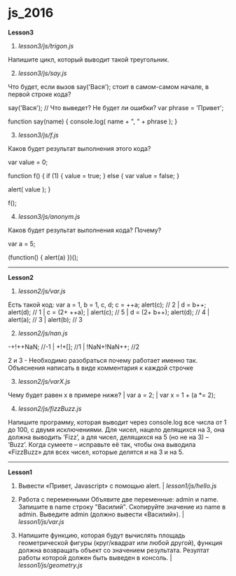 # js_2016

**Lesson3**

1) _lesson3/js/trigon.js_ 

Напишите цикл, который выводит такой треугольник.

2) _lesson3/js/say.js_

Что будет, если вызов say('Вася'); стоит в самом-самом начале, в первой строке кода?

say('Вася'); // Что выведет? Не будет ли ошибки?
var phrase = 'Привет';

function say(name) {
console.log( name + ", " + phrase );
}

3) _lesson3/js/f.js_

Каков будет результат выполнения этого кода?

var value = 0;

function f() {
if (1) {
value = true;
} else {
var value = false;
}

alert( value );
}

f();

4) _lesson3/js/anonym.js_

Каков будет результат выполнения кода? Почему?
   
   var a = 5;
   
   (function() {
   alert(a)
   })();

------------------------------------------------------------------------

**Lesson2**

1) _lesson2/js/var.js_

Есть такой код:
   var a = 1, b = 1, c, d; c = ++a; alert(c); // 2 | 
   d = b++; alert(d); // 1 | 
   c = (2+ ++a); | 
   alert(c); // 5 | 
   d = (2+ b++); alert(d); // 4 | 
   alert(a); // 3 | 
   alert(b); // 3

2) _lesson2/js/nan.js_ 

-+!++NaN; //-1 | 
+!+[]; //1 | 
!NaN+!NaN++; //2
   
2 и 3 - Необходимо разобраться почему работает именно так. Объяснения написать в виде комментария к каждой строчке

3) _lesson2/js/varX.js_ 

Чему будет равен x в примере ниже? | 
var a = 2; | 
var x = 1 + (a *= 2);

4) _lesson2/js/fizzBuzz.js_

Напишите программу, которая выводит через console.log все числа от 1 до 100, с двумя исключениями.
Для чисел, нацело делящихся на 3, она должна выводить ‘Fizz’, а для чисел, делящихся на 5 (но не на 3) – ‘Buzz’.
Когда сумеете – исправьте её так, чтобы она выводила «FizzBuzz» для всех чисел, которые делятся и на 3 и на 5.

------------------------------------------------------------------------

**Lesson1**

1) Вывести «Привет, Javascript» c помощью alert. | 
_lesson1/js/hello.js_

2) Работа с переменными
   Объявите две переменные: admin и name. 
   Запишите в name строку "Василий". 
   Скопируйте значение из name в admin. 
   Выведите admin (должно вывести «Василий»). | 
   _lesson1/js/var.js_
   
3) Напишите функцию, которая будут вычислять площадь геометрической фигуры (круг/квадрат или любой другой),
функция должна возвращать объект со значением результата.
Резултат работы которой должен быть выведен в консоль. | 
_lesson1/js/geometry.js_